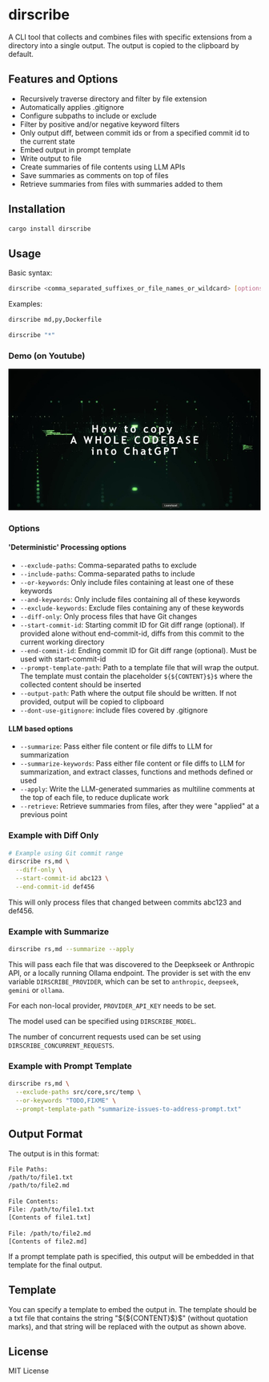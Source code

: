 # dirscribe

A CLI tool that collects and combines files with specific extensions from a directory into a single output. The output is copied to the clipboard by default.

## Features and Options

- Recursively traverse directory and filter by file extension
- Automatically applies .gitignore 
- Configure subpaths to include or exclude
- Filter by positive and/or negative keyword filters
- Only output diff, between commit ids or from a specified commit id to the current state
- Embed output in prompt template
- Write output to file
- Create summaries of file contents using LLM APIs
- Save summaries as comments on top of files
- Retrieve summaries from files with summaries added to them

## Installation

```bash
cargo install dirscribe
```

## Usage

Basic syntax:
```bash
dirscribe <comma_separated_suffixes_or_file_names_or_wildcard> [options]
```

Examples:
```bash
dirscribe md,py,Dockerfile
```

```bash
dirscribe "*"
```

### Demo (on Youtube)
[![Video showing how to use dirscribe](assets/public/thumbnail.jpg)](https://www.youtube.com/watch?v=rkXIZi1i3HI&t)

### Options

#### 'Deterministic' Processing options
- `--exclude-paths`: Comma-separated paths to exclude
- `--include-paths`: Comma-separated paths to include
- `--or-keywords`: Only include files containing at least one of these keywords
- `--and-keywords`: Only include files containing all of these keywords
- `--exclude-keywords`: Exclude files containing any of these keywords
- `--diff-only`: Only process files that have Git changes
- `--start-commit-id`: Starting commit ID for Git diff range (optional). If provided alone without end-commit-id, diffs from this commit to the current working directory
- `--end-commit-id`: Ending commit ID for Git diff range (optional). Must be used with start-commit-id
- `--prompt-template-path`: Path to a template file that will wrap the output. The template must contain the placeholder `${${CONTENT}$}$` where the collected content should be inserted
- `--output-path`: Path where the output file should be written. If not provided, output will be copied to clipboard
- `--dont-use-gitignore`: include files covered by .gitignore

#### LLM based options
- `--summarize`: Pass either file content or file diffs to LLM for summarization
- `--summarize-keywords`: Pass either file content or file diffs to LLM for summarization, and extract classes, functions and methods defined or used
- `--apply`: Write the LLM-generated summaries as multiline comments at the top of each file, to reduce duplicate work
- `--retrieve`: Retrieve summaries from files, after they were "applied" at a previous point

### Example with Diff Only

```bash
# Example using Git commit range
dirscribe rs,md \
  --diff-only \
  --start-commit-id abc123 \
  --end-commit-id def456
```

This will only process files that changed between commits abc123 and def456.

### Example with Summarize

```bash
dirscribe rs,md --summarize --apply
```

This will pass each file that was discovered to the Deepkseek or Anthropic API, or a locally running Ollama endpoint. The provider is set with the env variable `DIRSCRIBE_PROVIDER`, which can be set to `anthropic`, `deepseek`, `gemini` or `ollama`.

For each non-local provider, `PROVIDER_API_KEY` needs to be set.

The model used can be specified using `DIRSCRIBE_MODEL`.

The number of concurrent requests used can be set using `DIRSCRIBE_CONCURRENT_REQUESTS`.

### Example with Prompt Template

```bash
dirscribe rs,md \
  --exclude-paths src/core,src/temp \
  --or-keywords "TODO,FIXME" \
  --prompt-template-path "summarize-issues-to-address-prompt.txt"
```

## Output Format

The output is in this format:

```
File Paths:
/path/to/file1.txt
/path/to/file2.md

File Contents:
File: /path/to/file1.txt
[Contents of file1.txt]

File: /path/to/file2.md
[Contents of file2.md]
```

If a prompt template path is specified, this output will be embedded in that template for the final output.

## Template

You can specify a template to embed the output in. The template should be a txt file that contains the string "${${CONTENT}$}$" (without quotation marks), and that string will be replaced with the output as shown above.

## License

MIT License
